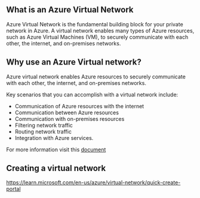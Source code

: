 ## What is an Azure Virtual Network
Azure Virtual Network is the fundamental building block for your private network in Azure. A virtual network enables many types of Azure resources, such as Azure Virtual Machines (VM), to securely communicate with each other, the internet, and on-premises networks. 

## Why use an Azure Virtual network?
Azure virtual network enables Azure resources to securely communicate with each other, the internet, and on-premises networks.

Key scenarios that you can accomplish with a virtual network include:

+ Communication of Azure resources with the internet
+ Communication between Azure resources
+ Communication with on-premises resources
+ Filtering network traffic
+ Routing network traffic
+ Integration with Azure services.

For more information visit this [document](https://learn.microsoft.com/en-us/azure/virtual-network/virtual-networks-overview)

## Creating a virtual network
https://learn.microsoft.com/en-us/azure/virtual-network/quick-create-portal

